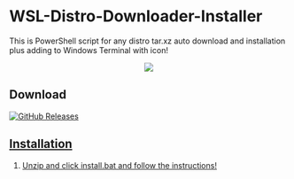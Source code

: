 # WSL-Distro-Downloader-Installer
This is PowerShell script for any distro tar.xz auto download and installation plus adding to Windows Terminal with icon!

<center>
<img src="https://github.com/mguludag/WSL-Distro-Downloader-Installer/blob/main/img.png?raw=true">
</center>

## Download
<a href="https://github.com/mguludag/WSL-Distro-Downloader-Installer/releases/latest/download/wsl_distro_downloader_installer.zip"><img alt="GitHub Releases" src="https://img.shields.io/github/downloads/mguludag/WSL-Distro-Downloader-Installer/latest/total?label=Download%20Script&style=for-the-badge">

## Installation
1. Unzip and click install.bat and follow the instructions!
